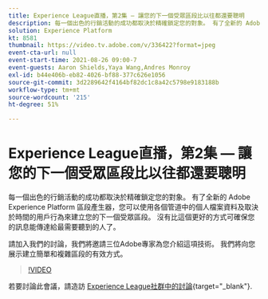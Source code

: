 ```yaml
---
title: Experience League直播，第2集 — 讓您的下一個受眾區段比以往都還要聰明
description: 每一個出色的行銷活動的成功都取決於精確鎖定您的對象。 有了全新的 Adobe Experience Platform 區段產生器，您可以使用各個管道中的個人檔案資料及取決於時間的用戶行為來建立您的下一個受眾區段。 沒有比這個更好的方式可確保您的訊息能傳達給最需要聽到的人了。請加入我們的討論，我們將邀請三位Adobe專家為您介紹這項技術。 我們將向您展示建立簡單和複雜區段的有效方式。
solution: Experience Platform
kt: 8581
thumbnail: https://video.tv.adobe.com/v/336422?format=jpeg
event-cta-url: null
event-start-time: 2021-08-26 09:00-7
event-guests: Aaron Shields,Yaya Wang,Andres Monroy
exl-id: b44e406b-eb82-4026-bf88-377c626e1056
source-git-commit: 3d2289642f4164bf82dc1c8a42c5798e9183188b
workflow-type: tm+mt
source-wordcount: '215'
ht-degree: 51%

---
```


# Experience League直播，第2集 — 讓您的下一個受眾區段比以往都還要聰明

每一個出色的行銷活動的成功都取決於精確鎖定您的對象。 有了全新的 Adobe Experience Platform 區段產生器，您可以使用各個管道中的個人檔案資料及取決於時間的用戶行為來建立您的下一個受眾區段。 沒有比這個更好的方式可確保您的訊息能傳達給最需要聽到的人了。

請加入我們的討論，我們將邀請三位Adobe專家為您介紹這項技術。 我們將向您展示建立簡單和複雜區段的有效方式。

>[!VIDEO](https://video.tv.adobe.com/v/336422/?quality=12&learn=on)

若要討論此會議，請造訪 [Experience League社群中的討論](https://experienceleaguecommunities.adobe.com/t5/adobe-experience-platform/questions-and-discussion-for-experience-league-live-ep-2-make/m-p/420645#M68){target="_blank"}.
